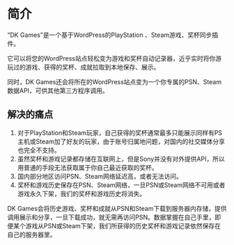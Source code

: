 # 简介

“DK Games"是一个基于WordPress的PlayStation 、Steam游戏、奖杯同步插件。

它可以将您的WordPress站点轻松变为游戏和奖杯自动记录器，近乎实时将你游玩过的游戏、获得的奖杯、成就拉取到本地保存、展示。

同时，DK Games还会将所在的WordPress站点变为一个你专属的PSN、Steam数据API，可供其他第三方程序调用。

## 解决的痛点

1. 对于PlayStation和Steam玩家，自己获得的奖杯通常最多只能展示同样有PS主机或Steam加了好友的玩家，由于账号归属地问题，对国内的社交媒体分享也完全不支持。
2. 虽然奖杯和游戏记录都存储在互联网上，但是Sony并没有对外提供API，所以用普通的手段无法获取属于你自己最近获取的奖杯。
3. 国内部分地区访问PSN、Steam网络延迟高，或者无法访问。
4. 奖杯和游戏历史保存在PSN、Steam网络，一旦PSN或Steam网络不可用或者游戏永久下架，我们的奖杯和游戏历史将消失。



DK Games会将历史游戏、奖杯和成就从PSN和Steam下载到服务器内存储，提供调用展示和分享，一旦下载成功，就无需再访问PSN。数据掌握在自己手里，即便某个游戏从PSN或Steam下架，我们所获得的历史奖杯和游戏记录依然保存在自己的服务器里。





